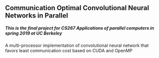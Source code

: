 ## Communication Optimal Convolutional Neural Networks in Parallel

##### This is the final project for CS267 Applications of parallel computers in spring 2019 at UC Berkeley



A multi-processor implementation of convolutional neural network that favors least communication cost based on CUDA and OpenMP

